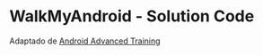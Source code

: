 WalkMyAndroid - Solution Code
=============================

Adaptado de [Android Advanced Training](https://developer.android.com/courses/advanced-training/overview)
